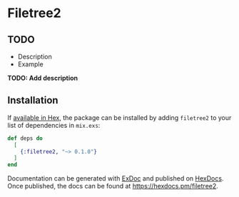 # Filetree2

## TODO

* Description
* Example

**TODO: Add description**

## Installation

If [available in Hex](https://hex.pm/docs/publish), the package can be installed
by adding `filetree2` to your list of dependencies in `mix.exs`:

```elixir
def deps do
  [
    {:filetree2, "~> 0.1.0"}
  ]
end
```

Documentation can be generated with [ExDoc](https://github.com/elixir-lang/ex_doc)
and published on [HexDocs](https://hexdocs.pm). Once published, the docs can
be found at <https://hexdocs.pm/filetree2>.

